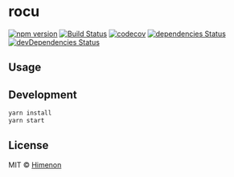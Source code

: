 # rocu

[![npm version](https://badgen.net/npm/v/rocu)](https://npm.im/rocu)
[![Build Status](https://travis-ci.org/Himenon/rocu.svg?branch=develop)](https://travis-ci.org/Himenon/rocu)
[![codecov](https://codecov.io/gh/Himenon/rocu/branch/develop/graph/badge.svg)](https://codecov.io/gh/Himenon/rocu)
[![dependencies Status](https://david-dm.org/Himenon/rocu/status.svg)](https://david-dm.org/Himenon/rocu)
[![devDependencies Status](https://david-dm.org/Himenon/rocu/dev-status.svg)](https://david-dm.org/Himenon/rocu?type=dev)


## Usage

## Development

```sh
yarn install
yarn start
```

## License

MIT &copy; [Himenon](https://github.com/Himenon)
